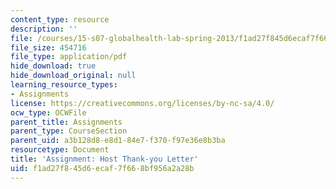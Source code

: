 ```yaml
---
content_type: resource
description: ''
file: /courses/15-s07-globalhealth-lab-spring-2013/f1ad27f845d6ecaf7f668bf956a2a28b_MIT15_S07S13_thankyouletter.pdf
file_size: 454716
file_type: application/pdf
hide_download: true
hide_download_original: null
learning_resource_types:
- Assignments
license: https://creativecommons.org/licenses/by-nc-sa/4.0/
ocw_type: OCWFile
parent_title: Assignments
parent_type: CourseSection
parent_uid: a3b128d8-e8d1-84e7-f370-f97e36e8b3ba
resourcetype: Document
title: 'Assignment: Host Thank-you Letter'
uid: f1ad27f8-45d6-ecaf-7f66-8bf956a2a28b
---
```

